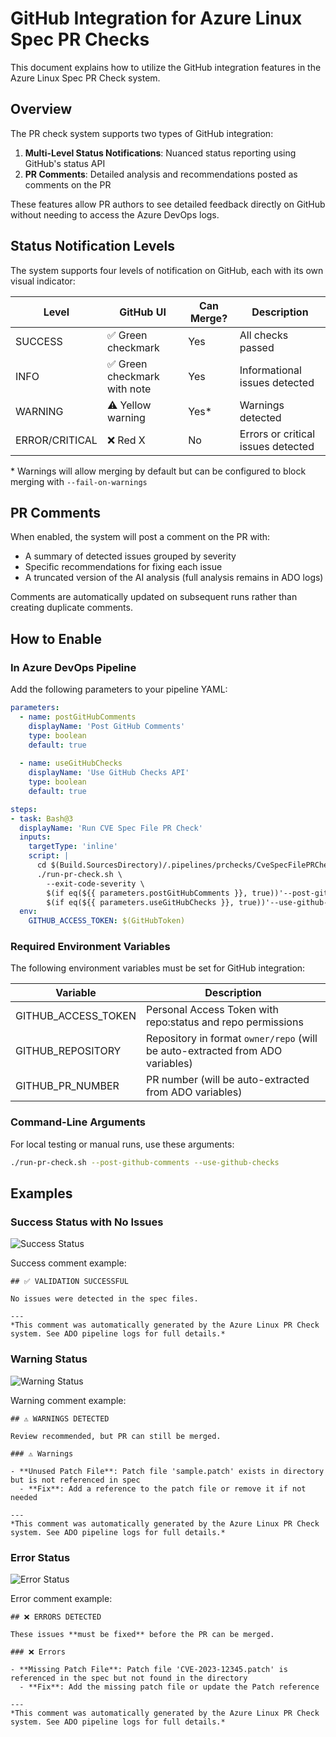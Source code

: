 # GitHub Integration for Azure Linux Spec PR Checks

This document explains how to utilize the GitHub integration features in the Azure Linux Spec PR Check system.

## Overview

The PR check system supports two types of GitHub integration:

1. **Multi-Level Status Notifications**: Nuanced status reporting using GitHub's status API
2. **PR Comments**: Detailed analysis and recommendations posted as comments on the PR

These features allow PR authors to see detailed feedback directly on GitHub without needing to access the Azure DevOps logs.

## Status Notification Levels

The system supports four levels of notification on GitHub, each with its own visual indicator:

| Level | GitHub UI | Can Merge? | Description |
|-------|-----------|------------|-------------|
| SUCCESS | ✅ Green checkmark | Yes | All checks passed |
| INFO | ✅ Green checkmark with note | Yes | Informational issues detected |
| WARNING | ⚠️ Yellow warning | Yes* | Warnings detected |
| ERROR/CRITICAL | ❌ Red X | No | Errors or critical issues detected |

\* Warnings will allow merging by default but can be configured to block merging with `--fail-on-warnings`

## PR Comments

When enabled, the system will post a comment on the PR with:

- A summary of detected issues grouped by severity
- Specific recommendations for fixing each issue
- A truncated version of the AI analysis (full analysis remains in ADO logs)

Comments are automatically updated on subsequent runs rather than creating duplicate comments.

## How to Enable

### In Azure DevOps Pipeline

Add the following parameters to your pipeline YAML:

```yaml
parameters:
  - name: postGitHubComments
    displayName: 'Post GitHub Comments'
    type: boolean
    default: true
  
  - name: useGitHubChecks
    displayName: 'Use GitHub Checks API'
    type: boolean
    default: true

steps:
- task: Bash@3
  displayName: 'Run CVE Spec File PR Check'
  inputs:
    targetType: 'inline'
    script: |
      cd $(Build.SourcesDirectory)/.pipelines/prchecks/CveSpecFilePRCheck
      ./run-pr-check.sh \
        --exit-code-severity \
        $(if eq(${{ parameters.postGitHubComments }}, true))'--post-github-comments' else '') \
        $(if eq(${{ parameters.useGitHubChecks }}, true))'--use-github-checks' else '')
  env:
    GITHUB_ACCESS_TOKEN: $(GitHubToken)
```

### Required Environment Variables

The following environment variables must be set for GitHub integration:

| Variable | Description | 
|----------|-------------|
| GITHUB_ACCESS_TOKEN | Personal Access Token with repo:status and repo permissions |
| GITHUB_REPOSITORY | Repository in format `owner/repo` (will be auto-extracted from ADO variables) |
| GITHUB_PR_NUMBER | PR number (will be auto-extracted from ADO variables) |

### Command-Line Arguments

For local testing or manual runs, use these arguments:

```bash
./run-pr-check.sh --post-github-comments --use-github-checks
```

## Examples

### Success Status with No Issues

![Success Status](https://example.com/path/to/success-status.png)

Success comment example:
```
## ✅ VALIDATION SUCCESSFUL

No issues were detected in the spec files.

---
*This comment was automatically generated by the Azure Linux PR Check system. See ADO pipeline logs for full details.*
```

### Warning Status

![Warning Status](https://example.com/path/to/warning-status.png)

Warning comment example:
```
## ⚠️ WARNINGS DETECTED

Review recommended, but PR can still be merged.

### ⚠️ Warnings

- **Unused Patch File**: Patch file 'sample.patch' exists in directory but is not referenced in spec
  - **Fix**: Add a reference to the patch file or remove it if not needed

---
*This comment was automatically generated by the Azure Linux PR Check system. See ADO pipeline logs for full details.*
```

### Error Status

![Error Status](https://example.com/path/to/error-status.png)

Error comment example:
```
## ❌ ERRORS DETECTED

These issues **must be fixed** before the PR can be merged.

### ❌ Errors

- **Missing Patch File**: Patch file 'CVE-2023-12345.patch' is referenced in the spec but not found in the directory
  - **Fix**: Add the missing patch file or update the Patch reference

---
*This comment was automatically generated by the Azure Linux PR Check system. See ADO pipeline logs for full details.*
```